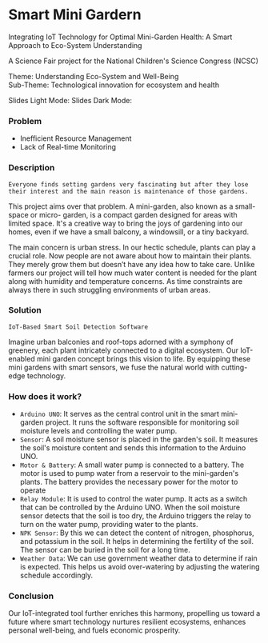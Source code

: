 # Smart Mini Gardern
Integrating IoT Technology for Optimal Mini-Garden Health: A Smart Approach to Eco-System Understanding

A Science Fair project for the National Children's Science Congress (NCSC)

Theme: Understanding Eco-System and Well-Being
<br>
Sub-Theme:  Technological innovation for ecosystem and health 

Slides Light Mode:
Slides Dark Mode: 

### Problem
- Inefficient Resource Management
- Lack of Real-time Monitoring

### Description
  ```Everyone finds setting gardens very fascinating but after they lose their interest and the main reason is maintenance of those gardens.```
  
  This project aims over that problem. A mini-garden, also known as a small-space or micro-
  garden, is a compact garden designed for areas with limited space. It's a creative way to bring the joys of gardening into our homes, even if we have a small balcony, a windowsill, or a tiny backyard.

  The main concern is urban stress. In our hectic schedule, plants can
play a crucial role. Now people are not aware about how to maintain their plants. They merely grow
them but doesn’t have any idea how to take care. Unlike farmers our project will tell how much water
content is needed for the plant along with humidity and temperature concerns. As time constraints are
always there in such struggling environments of urban areas.

### Solution

```IoT-Based Smart Soil Detection Software```

Imagine urban balconies and roof-tops adorned with a symphony of greenery, each plant intricately connected to a digital ecosystem. Our IoT-enabled mini garden concept brings this vision to life. By equipping these mini gardens with smart sensors, we fuse the natural world with cutting-edge technology.

### How does it work?

- ```Arduino UNO```: It serves as the central control unit in the smart mini-garden project. It runs the software responsible for monitoring soil moisture levels and controlling the water pump.
- ```Sensor```: A soil moisture sensor is placed in the garden's soil. It measures the soil's moisture content and sends this information to the Arduino UNO.
- ```Motor & Battery```: A small water pump is connected to a battery. The motor is used to pump water from a reservoir to the mini-garden's plants. The battery provides the necessary power for the motor to operate
- ```Relay Module```: It is used to control the water pump. It acts as a switch that can be controlled by the Arduino UNO. When the soil moisture sensor detects that the soil is too dry, the Arduino triggers the relay to turn on the water pump, providing water to the plants.
- ```NPK Sensor```: By this we can detect the content of nitrogen, phosphorus, and potassium in the soil. It helps in determining the fertility of the soil. The sensor can be buried in the soil for a long time.
- ```Weather Data```: We can use government weather data to determine if rain is expected. This helps us avoid over-watering by adjusting the watering schedule accordingly.

### Conclusion

Our IoT-integrated tool further enriches this harmony, propelling us toward a future where smart technology nurtures resilient ecosystems, enhances personal well-being, and fuels economic prosperity. 


